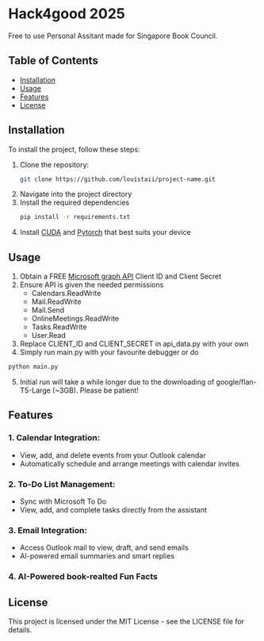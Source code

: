 # Hack4good 2025

Free to use Personal Assitant made for Singapore Book Council.

## Table of Contents

- [Installation](#installation)
- [Usage](#usage)
- [Features](#features)
- [License](#license)

## Installation

To install the project, follow these steps:

1. Clone the repository:
   ```bash
   git clone https://github.com/louistaii/project-name.git
   ```
2. Navigate into the project directory
3. Install the required dependencies
   ```bash
   pip install -r requirements.txt
   ```
4. Install [CUDA](https://developer.nvidia.com/cuda-downloads/) and [Pytorch](https://pytorch.org/) that best suits your device

## Usage
1. Obtain a FREE [Microsoft graph API](https://portal.azure.com/#home) Client ID and Client Secret
2. Ensure API is given the needed permissions 
    - Calendars.ReadWrite
    - Mail.ReadWrite
    - Mail.Send
    - OnlineMeetings.ReadWrite
    - Tasks.ReadWrite
    - User.Read
3. Replace CLIENT_ID and CLIENT_SECRET in api_data.py with your own
4. Simply run main.py with your favourite debugger or do
  ```bash
  python main.py
  ```
5. Initial run will take a while longer due to the downloading of google/flan-T5-Large (~3GB). Please be patient!

## Features
### 1. Calendar Integration:
- View, add, and delete events from your Outlook calendar
- Automatically schedule and arrange meetings with calendar invites

### 2. To-Do List Management:
- Sync with Microsoft To Do
- View, add, and complete tasks directly from the assistant

### 3. Email Integration:
- Access Outlook mail to view, draft, and send emails
- AI-powered email summaries and smart replies

### 4. AI-Powered book-realted Fun Facts
   
## License
This project is licensed under the MIT License - see the LICENSE file for details.
